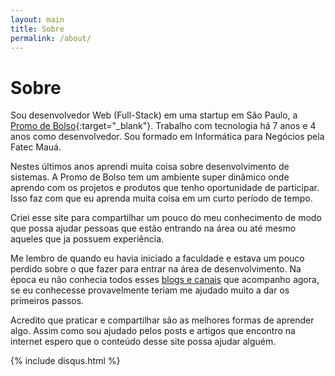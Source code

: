 ```yaml
---
layout: main
title: Sobre
permalink: /about/
---
```

# Sobre


Sou desenvolvedor ​W​eb (Full-Stack) em uma startup em São Paulo, a [Promo de Bolso](https://promodebolso.site){:target="_blank"}. Trabalho com tecnologia há 7 anos e 4 anos com​o desenvolvedor​. Sou formado em Informática para Negócios pela Fatec Mauá. 
 
Nestes últimos anos aprendi muita coisa sobre desenvolvimento de sistemas. ​A Promo de Bolso ​tem um ambiente super dinâmico onde ​aprendo com os projetos e produtos que tenho oportunidade de participar. Isso faz com que eu aprenda muita coisa em um curto período de tempo.

​Criei esse site para compartilhar um pouco do meu conhecimento de modo que possa ajudar ​pessoas que estão entrando na área ou até mesmo aqueles que ja possuem experiência. 

Me lembro de quando eu havia iniciado a faculdade e estava um pouco perdido sobre o que fazer para entrar na área de desenvolvimento. Na época eu não conhecia todos esses [blogs e canais](/favorites/) que acompanho agora, se eu conhecesse provavelmente teriam me ajudado muito a dar os primeiros passos.
 
Acredito que praticar e compartilhar são as melhores formas de aprender algo. Assim como sou ajudado pelos posts e artigos que encontro na internet espero que o conteúdo desse site possa ajudar alguém. 


<div class="discus-content">
    <div class="wrap-content">
        {% include disqus.html %}
    </div>
</div> 